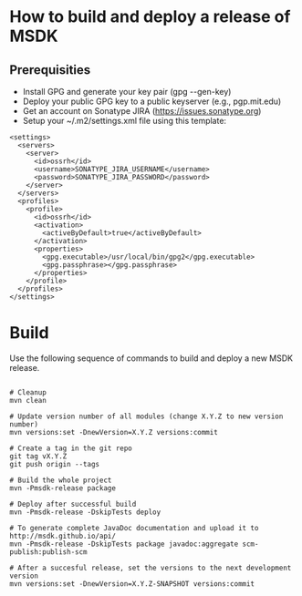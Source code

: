 
# How to build and deploy a release of MSDK

## Prerequisities

* Install GPG and generate your key pair (gpg --gen-key)
* Deploy your public GPG key to a public keyserver (e.g., pgp.mit.edu)
* Get an account on Sonatype JIRA (https://issues.sonatype.org)
* Setup your ~/.m2/settings.xml file using this template:

```
<settings>
  <servers>
    <server>
      <id>ossrh</id>
      <username>SONATYPE_JIRA_USERNAME</username>
      <password>SONATYPE_JIRA_PASSWORD</password>
    </server>
  </servers>
  <profiles>
    <profile>
      <id>ossrh</id>
      <activation>
        <activeByDefault>true</activeByDefault>
      </activation>
      <properties>
        <gpg.executable>/usr/local/bin/gpg2</gpg.executable>
        <gpg.passphrase></gpg.passphrase>
      </properties>
    </profile>
  </profiles>
</settings>
```

# Build

Use the following sequence of commands to build and deploy a new MSDK release.

```

# Cleanup 
mvn clean

# Update version number of all modules (change X.Y.Z to new version number)
mvn versions:set -DnewVersion=X.Y.Z versions:commit

# Create a tag in the git repo
git tag vX.Y.Z
git push origin --tags

# Build the whole project
mvn -Pmsdk-release package

# Deploy after successful build
mvn -Pmsdk-release -DskipTests deploy

# To generate complete JavaDoc documentation and upload it to http://msdk.github.io/api/
mvn -Pmsdk-release -DskipTests package javadoc:aggregate scm-publish:publish-scm

# After a succesful release, set the versions to the next development version
mvn versions:set -DnewVersion=X.Y.Z-SNAPSHOT versions:commit
```
